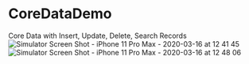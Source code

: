 # CoreDataDemo
Core Data with Insert, Update, Delete, Search Records
![Simulator Screen Shot - iPhone 11 Pro Max - 2020-03-16 at 12 41 45](https://user-images.githubusercontent.com/62167411/76733828-9833d100-6787-11ea-8291-ffcf0b0afbe5.png)
![Simulator Screen Shot - iPhone 11 Pro Max - 2020-03-16 at 12 48 06](https://user-images.githubusercontent.com/62167411/76733832-9b2ec180-6787-11ea-8489-0a3f210517b8.png)
